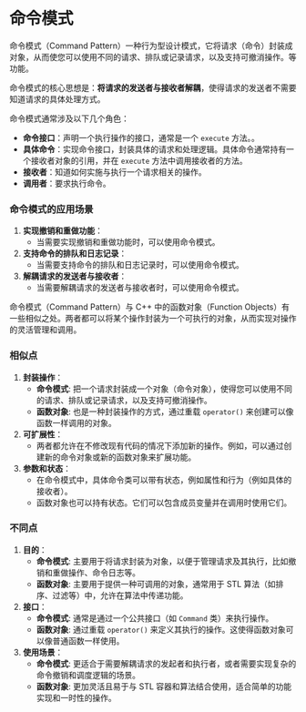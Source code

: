 # 命令模式
命令模式（Command Pattern）一种行为型设计模式，它将请求（命令）封装成对象，从而使您可以使用不同的请求、排队或记录请求，以及支持可撤消操作。等功能。

命令模式的核心思想是：**将请求的发送者与接收者解耦**，使得请求的发送者不需要知道请求的具体处理方式。

命令模式通常涉及以下几个角色：
- **命令接口**：声明一个执行操作的接口，通常是一个 `execute` 方法。。
- **具体命令**：实现命令接口，封装具体的请求和处理逻辑。具体命令通常持有一个接收者对象的引用，并在 `execute` 方法中调用接收者的方法。
- **接收者**：知道如何实施与执行一个请求相关的操作。
- **调用者**：要求执行命令。

### 命令模式的应用场景
1. **实现撤销和重做功能**：   
    - 当需要实现撤销和重做功能时，可以使用命令模式。        
2. **支持命令的排队和日志记录**：    
    - 当需要支持命令的排队和日志记录时，可以使用命令模式。       
3. **解耦请求的发送者与接收者**：    
    - 当需要解耦请求的发送者与接收者时，可以使用命令模式。


命令模式（Command Pattern）与 C++ 中的函数对象（Function Objects）有一些相似之处。两者都可以将某个操作封装为一个可执行的对象，从而实现对操作的灵活管理和调用。
### 相似点
1. **封装操作**：
    - **命令模式**: 把一个请求封装成一个对象（命令对象），使得您可以使用不同的请求、排队或记录请求，以及支持可撤消操作。
    - **函数对象**: 也是一种封装操作的方式，通过重载 `operator()` 来创建可以像函数一样调用的对象。
2. **可扩展性**：
    - 两者都允许在不修改现有代码的情况下添加新的操作。例如，可以通过创建新的命令对象或新的函数对象来扩展功能。
3. **参数和状态**：
    - 在命令模式中，具体命令类可以带有状态，例如属性和行为（例如具体的接收者）。
    - 函数对象也可以持有状态。它们可以包含成员变量并在调用时使用它们。
### 不同点
1. **目的**：
    - **命令模式**: 主要用于将请求封装为对象，以便于管理请求及其执行，比如撤销和重做操作、命令日志等。
    - **函数对象**: 主要用于提供一种可调用的对象，通常用于 STL 算法（如排序、过滤等）中，允许在算法中传递功能。
2. **接口**：
    - **命令模式**: 通常是通过一个公共接口（如 `Command` 类）来执行操作。
    - **函数对象**: 通过重载 `operator()` 来定义其执行的操作。这使得函数对象可以像普通函数一样使用。
3. **使用场景**：
    - **命令模式**: 更适合于需要解耦请求的发起者和执行者，或者需要实现复杂的命令撤销和调度逻辑的场景。
    - **函数对象**: 更加灵活且易于与 STL 容器和算法结合使用，适合简单的功能实现和一时性的操作。
